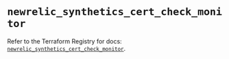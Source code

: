 # `newrelic_synthetics_cert_check_monitor`

Refer to the Terraform Registry for docs: [`newrelic_synthetics_cert_check_monitor`](https://registry.terraform.io/providers/newrelic/newrelic/3.73.0/docs/resources/synthetics_cert_check_monitor).
